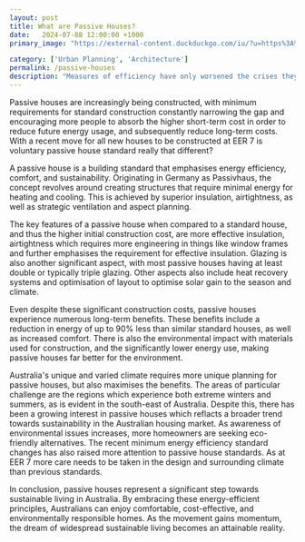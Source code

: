 ```yaml
---
layout: post
title: What are Passive Houses?
date:   2024-07-08 12:00:00 +1000
primary_image: "https://external-content.duckduckgo.com/iu/?u=https%3A%2F%2Fi.pinimg.com%2Foriginals%2F12%2F16%2Fb5%2F1216b5085dcb0377384b95eeb6a335fa.jpg&f=1&nofb=1&ipt=24c9bf84b9afc4d10c0f2be10f070729c45861b72705a7dd269f4a58a26ec508&ipo=images"

category: ['Urban Planning', 'Architecture']
permalink: /passive-houses
description: "Measures of efficiency have only worsened the crises they are addressing, and happiness is plummeting."
---
```

Passive houses are increasingly being constructed, with minimum requirements for standard construction constantly narrowing the gap and encouraging more people to absorb the higher short-term cost in order to reduce future energy usage, and subsequently reduce long-term costs.  With a recent move for all new houses to be constructed at EER 7 is voluntary passive house standard really that different?

A passive house is a building standard that emphasises energy efficiency, comfort, and sustainability. Originating in Germany as Passivhaus, the concept revolves around creating structures that require minimal energy for heating and cooling. This is achieved by superior insulation, airtightness, as well as strategic ventilation and aspect planning.

The key features of a passive house when compared to a standard house, and thus the higher initial construction cost, are more effective insulation, airtightness which requires more engineering in things like window frames and further emphasises the requirement for effective insulation. Glazing is also another significant aspect, with most passive houses having at least double or typically triple glazing. Other aspects also include heat recovery systems and optimisation of layout to optimise solar gain to the season and climate.

Even despite these significant construction costs, passive houses experience numerous long-term benefits. These benefits include a reduction in energy of up to 90% less than similar standard houses, as well as increased comfort. There is also the environmental impact with materials used for construction, and the significantly lower energy use, making passive houses far better for the environment.

Australia's unique and varied climate requires more unique planning for passive houses, but also maximises the benefits. The areas of particular challenge are the regions which experience both extreme winters and summers, as is evident in the south-east of Australia. Despite this, there has been a growing interest in passive houses which reflacts a broader trend towards sustainability in the Australian housing market. As awareness of environmental issues increases, more homeowners are seeking eco-friendly alternatives. The recent minimum energy efficiency standard changes has also raised more attention to passive house standards. As at EER 7 more care needs to be taken in the design and surrounding climate than previous standards.

In conclusion, passive houses represent a significant step towards sustainable living in Australia. By embracing these energy-efficient principles, Australians can enjoy comfortable, cost-effective, and environmentally responsible homes. As the movement gains momentum, the dream of widespread sustainable living becomes an attainable reality.

